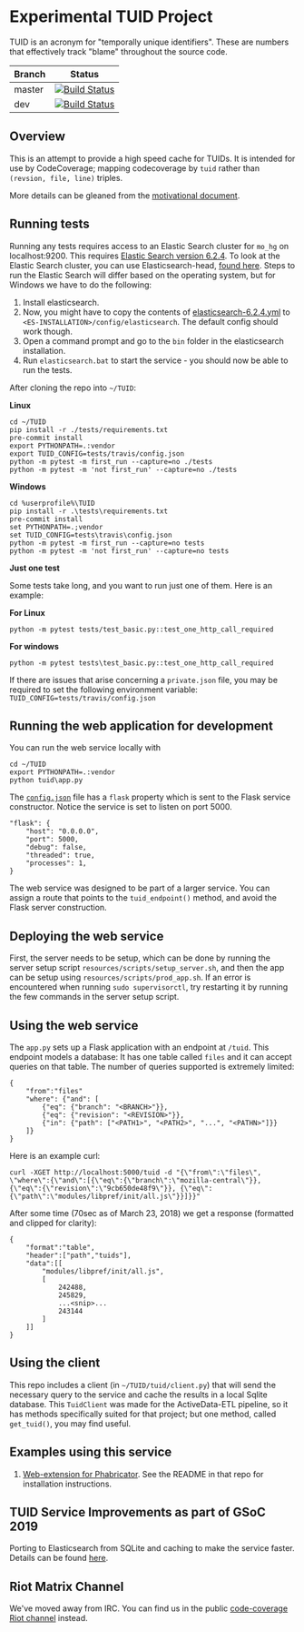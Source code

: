 # Experimental TUID Project

TUID is an acronym for "temporally unique identifiers". These are numbers that effectively track "blame" throughout the source code.

|Branch      |Status   |
|------------|---------|
|master      | [![Build Status](https://travis-ci.org/mozilla/TUID.svg?branch=master)](https://travis-ci.org/mozilla/TUID) |
|dev         | [![Build Status](https://travis-ci.org/mozilla/TUID.svg?branch=dev)](https://travis-ci.org/mozilla/TUID)    |


## Overview

This is an attempt to provide a high speed cache for TUIDs. It is intended for use by CodeCoverage; mapping codecoverage by `tuid` rather than `(revsion, file, line)` triples.

More details can be gleaned from the [motivational document](https://github.com/mozilla/TUID/blob/dev/docs/CodeCoverage%20TUID.md).


## Running tests

Running any tests requires access to an Elastic Search cluster for `mo_hg` on localhost:9200. This requires [Elastic Search version 6.2.4](https://www.elastic.co/downloads/past-releases/elasticsearch-6-2-4). To look at the Elastic Search cluster, you can use Elasticsearch-head, [found here](https://github.com/mobz/elasticsearch-head). Steps to run the Elastic Search will differ based on the operating system, but for Windows we have to do the following:

1. Install elasticsearch.
1. Now, you might have to copy the contents of [elasticsearch-6.2.4.yml](https://github.com/mozilla/TUID/blob/dev/tests/travis/elasticsearch-6.2.4.yml) to `<ES-INSTALLATION>/config/elasticsearch`. The default config should work though.
1. Open a command prompt and go to the `bin` folder in the elasticsearch installation.
1. Run `elasticsearch.bat` to start the service - you should now be able to run the tests.

After cloning the repo into `~/TUID`:

**Linux**

    cd ~/TUID
    pip install -r ./tests/requirements.txt
    pre-commit install
    export PYTHONPATH=.:vendor
    export TUID_CONFIG=tests/travis/config.json
    python -m pytest -m first_run --capture=no ./tests
    python -m pytest -m 'not first_run' --capture=no ./tests

**Windows**

    cd %userprofile%\TUID
    pip install -r .\tests\requirements.txt
    pre-commit install
    set PYTHONPATH=.;vendor
    set TUID_CONFIG=tests\travis\config.json
    python -m pytest -m first_run --capture=no tests
    python -m pytest -m 'not first_run' --capture=no tests

**Just one test**

Some tests take long, and you want to run just one of them. Here is an example:

**For Linux**

    python -m pytest tests/test_basic.py::test_one_http_call_required
    
**For windows**

    python -m pytest tests\test_basic.py::test_one_http_call_required

If there are issues that arise concerning a `private.json` file, you may be required to set the following environment variable: `TUID_CONFIG=tests/travis/config.json`

## Running the web application for development

You can run the web service locally with 

    cd ~/TUID
    export PYTHONPATH=.:vendor
    python tuid\app.py

The [`config.json`](./config.json) file has a `flask` property which is sent 
to the Flask service constructor. Notice the service is set to listen on 
port 5000. 

    "flask": {
        "host": "0.0.0.0",
        "port": 5000,
        "debug": false,
        "threaded": true,
        "processes": 1,
    }

The web service was designed to be part of a larger service. You can assign a 
route that points to the `tuid_endpoint()` method, and avoid the Flask
server construction.

## Deploying the web service

First, the server needs to be setup, which can be done by running
the server setup script `resources/scripts/setup_server.sh`, and then the
app can be setup using `resources/scripts/prod_app.sh`. If an error is
encountered when running `sudo supervisorctl`, try restarting it by
running the few commands in the server setup script.

## Using the web service

The `app.py` sets up a Flask application with an endpoint at `/tuid`. This 
endpoint models a database: It has one table called `files` and it can 
accept queries on that table. The number of queries supported is extremely 
limited:

    {
        "from":"files"
        "where": {"and": [
            {"eq": {"branch": "<BRANCH>"}},
            {"eq": {"revision": "<REVISION>"}},
            {"in": {"path": ["<PATH1>", "<PATH2>", "...", "<PATHN>"]}}
        ]}
    }

Here is an example curl:

    curl -XGET http://localhost:5000/tuid -d "{\"from\":\"files\", \"where\":{\"and\":[{\"eq\":{\"branch\":\"mozilla-central\"}}, {\"eq\":{\"revision\":\"9cb650de48f9\"}}, {\"eq\":{\"path\":\"modules/libpref/init/all.js\"}}]}}"

After some time (70sec as of March 23, 2018) we get a response (formatted 
and clipped for clarity):

    {
        "format":"table",
        "header":["path","tuids"],
        "data":[[
            "modules/libpref/init/all.js",
            [
                242488,
                245829,
                ...<snip>...
                243144
            ]
        ]]
    }

## Using the client

This repo includes a client (in `~/TUID/tuid/client.py`) that will send the 
necessary query to the service and cache the results in a local Sqlite 
database. This `TuidClient` was made for the ActiveData-ETL pipeline, so it 
has methods specifically suited for that project; but one method, called 
`get_tuid()`, you may find useful.

## Examples using this service

1. [Web-extension for Phabricator](https://github.com/gmierz/web-extensions/tree/master/tuid_annotate). See the README in that repo for installation instructions.

## TUID Service Improvements as part of GSoC 2019

Porting to Elasticsearch from SQLite and caching to make the service faster. Details can be found [here](https://github.com/mozilla/TUID/blob/dev/docs/GSoC_Final_Report_2019.md).

## Riot Matrix Channel
We've moved away from IRC. You can find us in the public [code-coverage Riot channel](https://chat.mozilla.org/#/room/#codecoverage:mozilla.org) instead.
